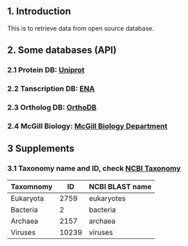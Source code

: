## 1. Introduction

This is to retrieve data from open source database.
## 2. Some databases (API)

### 2.1 Protein DB: [Uniprot](https://www.uniprot.org/)

### 2.2 Tanscription DB: [ENA](https://www.ebi.ac.uk/ena/browser/view/)

### 2.3 Ortholog DB: [OrthoDB](https://www.ezlab.org/orthodb_v12_userguide.html#api)

### 2.4 McGill Biology: [McGill Biology Department](https://www.mcgill.ca/biology/graduate-0/current-graduate-students-0)

## 3 Supplements

### 3.1 Taxonomy name and ID, check [NCBI Taxonomy](https://www.ncbi.nlm.nih.gov/Taxonomy/Browser/wwwtax.cgi)

<div align = "center">

| Taxomnomy  | ID | NCBI BLAST name|
|-------    |----- | -------    |
| Eukaryota | 2759 | eukaryotes |
| Bacteria  | 2    | bacteria   |
| Archaea   | 2157 | archaea    |
|Viruses    |10239 | viruses    |

</div>